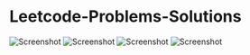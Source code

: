 # Leetcode-Problems-Solutions

![Screenshot](https://assets.leetcode.com/static_assets/others/algorithm_I.png)
![Screenshot](https://assets.leetcode.com/static_assets/others/DP_I.png)
![Screenshot](https://assets.leetcode.com/static_assets/others/DS_I.png)
![Screenshot](https://images.credly.com/images/be8fcaeb-c769-4858-b567-ffaaa73ce8cf/image.png)


